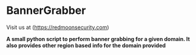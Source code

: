 # BannerGrabber

Visit us at (https://redmoonsecurity.com)

**A small python script to perform banner grabbing for a given domain. It also provides other region based info for the domain provided**
